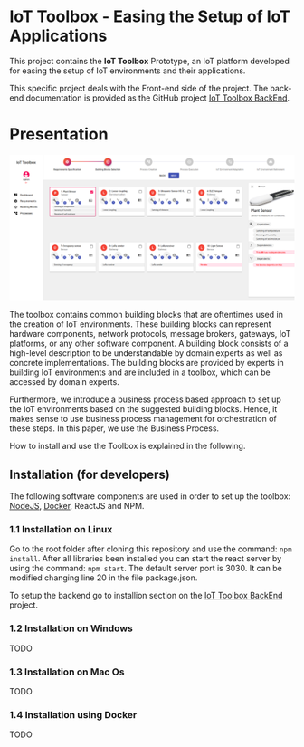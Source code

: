 # IoT Toolbox - Easing the Setup of IoT Applications

This project contains the **IoT Toolbox** Prototype, an IoT platform developed for easing the setup of IoT environments and their applications.


This specific project deals with the Front-end side of the project. The back-end documentation is provided as the GitHub project [IoT Toolbox BackEnd](https://github.com/mtfrigo/IoT-Toolbox-Backend).

# Presentation 

![TOOLBOX DASHBOARD](picture.png)

The toolbox contains common building blocks that are oftentimes used in the creation of IoT environments. These building blocks can represent hardware components, network protocols, message brokers, gateways, IoT platforms, or any other software component. A building block consists of a high-level description to be understandable by domain experts as well as concrete implementations. The building blocks are provided by experts in building IoT environments and are included in a toolbox, which can be accessed by domain experts.

Furthermore, we introduce a business process based approach to set up the IoT environments based on the suggested building blocks. Hence, it makes sense to use business process management for orchestration of these steps. In this paper, we use the Business Process.


How to install and use the Toolbox is explained in the following.

## Installation (for developers)

The following software components are used in order to set up the toolbox: [NodeJS](https://nodejs.org/en/), [Docker](https://docs.docker.com/get-docker/), ReactJS and NPM.

### 1.1 Installation on Linux 
Go to the root folder after cloning this repository and use the command: `npm install`.
After all libraries been installed you can start the react server by using the command: `npm start`.
The default server port is 3030. It can be modified changing line 20 in the file package.json.

To setup the backend go to installion section on the [IoT Toolbox BackEnd](https://github.com/mtfrigo/IoT-Toolbox-Backend) project.

### 1.2 Installation on Windows
TODO

### 1.3 Installation on Mac Os
TODO

### 1.4 Installation using Docker
TODO
